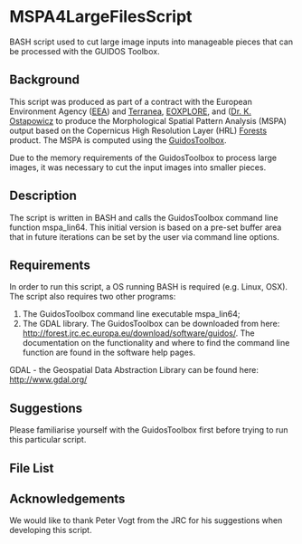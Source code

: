 # MSPA4LargeFilesScript
BASH script used to cut large image inputs into manageable pieces that can be processed with the GUIDOS Toolbox.

## Background
This script was produced as part of a contract with the European Environment Agency ([EEA](http://www.eea.europa.eu/)) and [Terranea](http://www.terranea.de/), [EOXPLORE](http://www.eoxplore.com/), and ([Dr. K. Ostapowicz](https://www.researchgate.net/profile/Katarzyna_Ostapowicz2) to produce the Morphological Spatial Pattern Analysis (MSPA) output based on the Copernicus High Resolution Layer (HRL) [Forests](http://land.copernicus.eu/pan-european/high-resolution-layers/forests) product. The MSPA is computed using the [GuidosToolbox](http://forest.jrc.ec.europa.eu/download/software/guidos/).

Due to the memory requirements of the GuidosToolbox to process large images, it was necessary to cut the input images into smaller pieces.

## Description
The script is written in BASH and calls the GuidosToolbox command line function mspa_lin64. This initial version is based on a pre-set buffer area that in future iterations can be set by the user via command line options.

## Requirements
In order to run this script, a OS running BASH is required (e.g. Linux, OSX). The script also requires two other programs:
1. The GuidosToolbox command line executable mspa_lin64;
2. The GDAL library.
The GuidosToolbox can be downloaded from here: http://forest.jrc.ec.europa.eu/download/software/guidos/. The documentation on the functionality and where to find the command line function are found in the software help pages.

GDAL - the Geospatial Data Abstraction Library can be found here: http://www.gdal.org/

## Suggestions
Please familiarise yourself with the GuidosToolbox first before trying to run this particular script.

## File List

## Acknowledgements
We would like to thank Peter Vogt from the JRC for his suggestions when developing this script.
